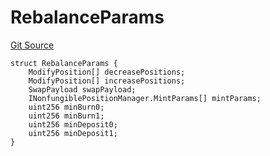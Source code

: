 # RebalanceParams
[Git Source](https://github.com/ArrakisFinance/arrakis-modular/blob/main/src/structs/SUniswapV3.sol)


```solidity
struct RebalanceParams {
    ModifyPosition[] decreasePositions;
    ModifyPosition[] increasePositions;
    SwapPayload swapPayload;
    INonfungiblePositionManager.MintParams[] mintParams;
    uint256 minBurn0;
    uint256 minBurn1;
    uint256 minDeposit0;
    uint256 minDeposit1;
}
```

